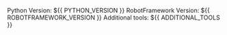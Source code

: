 Python Version: ${{ PYTHON_VERSION }}
RobotFramework Version: ${{ ROBOTFRAMEWORK_VERSION }}
Additional tools: ${{ ADDITIONAL_TOOLS }}
